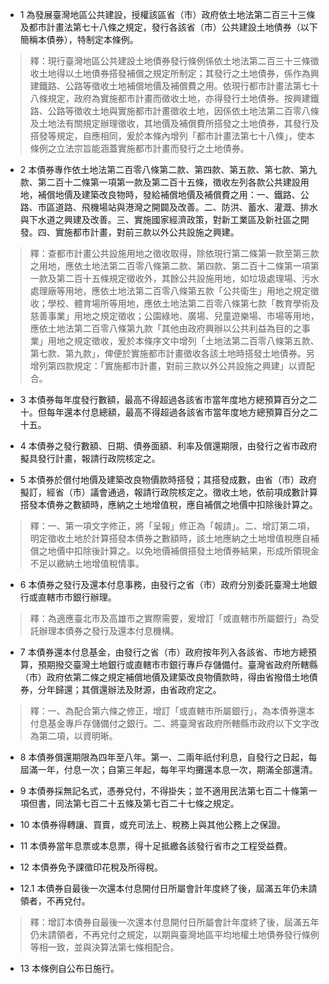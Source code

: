 * 1 為發展臺灣地區公共建設，授權該區省（市）政府依土地法第二百三十三條及都市計畫法第七十八條之規定，發行各該省（市）公共建設土地債券（以下簡稱本債券），特制定本條例。

> 釋：現行臺灣地區公共建設土地債券發行條例係依土地法第二百三十三條徵收土地得以土地債券搭發補償之規定所制定；其發行之土地債券，係作為興建鐵路、公路等徵收土地補償地價及補償費之用。依現行都市計畫法第七十八條規定，政府為實施都市計畫而徵收土地，亦得發行土地債券。按興建鐵路、公路等徵收土地與實施都市計畫徵收土地，因係依土地法第二百零八條及土地法有關規定辦理徵收，其地價及補償費所搭發之土地債券，其發行及搭發等規定，自應相同，爰於本條內增列「都市計畫法第七十八條」，使本條例之立法宗旨能涵蓋實施都市計畫而發行之土地債券。

* 2 本債券專作依土地法第二百零八條第二款、第四款、第五款、第七款、第九款、第二百十二條第一項第一款及第二百十五條，徵收左列各款公共建設用地，補償地價及建築改良物時，發給補償地價及補償費之用：一、鐵路、公路、市區道路、飛機場站與港灣之開闢及改善。二、防洪、蓄水、灌溉、排水與下水道之興建及改善。三、實施國家經濟政策，對新工業區及新社區之開發。四、實施都市計畫，對前三款以外公共設施之興建。

> 釋：查都市計畫公共設施用地之徵收取得，除依現行第二條第一款至第三款之用地，應依土地法第二百零八條第二款、第四款、第二百十二條第一項第一款及第二百十五條規定徵收外，其餘公共設施用地，如垃圾處理場、污水處理廠等用地，應依土地法第二百零八條第五款「公共衛生」用地之規定徵收；學校、體育場所等用地，應依土地法第二百零八條第七款「教育學術及慈善事業」用地之規定徵收；公園綠地、廣場、兒童遊樂場、市場等用地，應依土地法第二百零八條第九款「其他由政府興辦以公共利益為目的之事業」用地之規定徵收，爰於本條序文中增列「土地法第二百零八條第五款、第七款、第九款」，俾便於實施都市計畫徵收各該土地時搭發土地債券。另增列第四款規定：「實施都市計畫，對前三款以外公共設施之興建」以資配合。

* 3 本債券每年度發行數額，最高不得超過各該省市當年度地方總預算百分之二十。但每年還本付息總額，最高不得超過各該省市當年度地方總預算百分之二十五。

* 4 本債券之發行數額、日期、債券面額、利率及償還期限，由發行之省市政府擬具發行計畫，報請行政院核定之。

* 5 本債券於償付地價及建築改良物價款時搭發；其搭發成數，由省（市）政府擬訂，經省（市）議會通過，報請行政院核定之。徵收土地，依前項成數計算搭發本債券之數額時，應納之土地增值稅，應自補償之地價中扣除後計算之。

> 釋：一、第一項文字修正，將「呈報」修正為「報請」。二、增訂第二項，明定徵收土地於計算搭發本債券之數額時，該土地應納之土地增值稅應自補償之地價中扣除後計算之。以免地價補償搭發土地債券結果，形成所領現金不足以繳納土地增值稅情事。

* 6 本債券之發行及還本付息事務，由發行之省（市）政府分別委託臺灣土地銀行或直轄市市銀行辦理。

> 釋：為適應臺北市及高雄市之實際需要，爰增訂「或直轄市所屬銀行」為受託辦理本債券之發行及還本付息機構。

* 7 本債券還本付息基金，由發行之省（市）政府按年列入各該省、市地方總預算，預期撥交臺灣土地銀行或直轄市市銀行專戶存儲備付。臺灣省政府所轄縣（市）政府依第二條之規定補償地價及建築改良物價款時，得由省撥借土地債券，分年歸還；其償還辦法及財源，由省政府定之。

> 釋：一、為配合第六條之修正，增訂「或直轄市所屬銀行」，為本債券還本付息基金專戶存儲備付之銀行。二、將臺灣省政府所轄縣市政府以下文字改為第二項，以資明晰。

* 8 本債券償還期限為四年至八年。第一、二兩年祇付利息，自發行之日起，每屆滿一年，付息一次；自第三年起，每年平均攤還本息一次，期滿全部還清。

* 9 本債券採無記名式，憑券兌付，不得掛失；並不適用民法第七百二十條第一項但書，同法第七百二十五條及第七百二十七條之規定。

* 10 本債券得轉讓、買賣，或充司法上、稅務上與其他公務上之保證。

* 11 本債券當年息票或本息票，得十足抵繳各該發行省市之工程受益費。

* 12 本債券免予課徵印花稅及所得稅。

* 12.1 本債券自最後一次還本付息開付日所屬會計年度終了後，屆滿五年仍未請領者，不再兌付。

> 釋：增訂本債券自最後一次還本付息開付日所屬會計年度終了後，屆滿五年仍未請領者，不再兌付之規定，以期與臺灣地區平均地權土地債券發行條例等相一致，並與決算法第七條相配合。

* 13 本條例自公布日施行。


